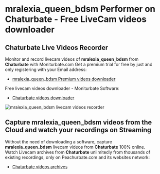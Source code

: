 # mralexia_queen_bdsm Performer on Chaturbate - Free LiveCam videos downloader

## Chaturbate Live Videos Recorder

Monitor and record livecam videos of **mralexia_queen_bdsm** from **Chaturbate** with Moniturbate.com
Get a premium trial for free by just and only registering with your Email address:
* [mralexia_queen_bdsm Premium videos downloader](https://moniturbate.com/request-demo-licence-key.html)

Free livecam videos downloader - Moniturbate Software:
* [Chaturbate videos downloader](https://moniturbate.com/moniturbate-download-software.html)

![mralexia_queen_bdsm livecam videos recorder](https://peachurnet.com/templates/moniturbate-software.png)


## Capture mralexia_queen_bdsm videos from the Cloud and watch your recordings on Streaming

Without the need of downloading a software, capture **mralexia_queen_bdsm** livecam videos from **Chaturbate** 100% online.
Watch Livecam archives from **Chaturbate** unlimitedly from thousands of existing recordings, only on Peachurbate.com and its websites network:
* [Chaturbate videos archives](https://peachurnet.com/)